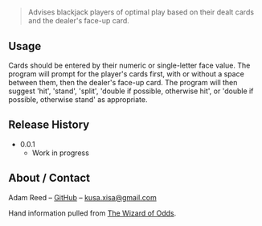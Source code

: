 # <Blackjack-Advisor>
> Advises blackjack players of optimal play based on their dealt cards and the dealer's face-up card.

## Usage

Cards should be entered by their numeric or single-letter face value. The program will prompt for the player's cards first, with or without a space between them, then the dealer's face-up card. The program will then suggest 'hit', 'stand', 'split', 'double if possible, otherwise hit', or 'double if possible, otherwise stand' as appropriate.

## Release History

* 0.0.1
    * Work in progress

## About / Contact

Adam Reed – [GitHub](https://github.com/adamcreed/)
 – <kusa.xisa@gmail.com>

Hand information pulled from [The Wizard of Odds](http://wizardofodds.com/games/blackjack/strategy/calculator/).
